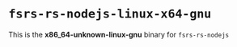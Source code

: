 # `fsrs-rs-nodejs-linux-x64-gnu`

This is the **x86_64-unknown-linux-gnu** binary for `fsrs-rs-nodejs`
